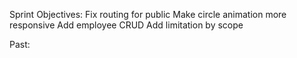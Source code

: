 Sprint Objectives:
Fix routing for public
Make circle animation more responsive
Add employee CRUD
Add limitation by scope

Past:
<!-- - Divide lb options in to ratios  -->
<!-- - Decimal point total
 --><!-- - Change shipping to transportación with explicit numbers -->
<!-- - Add subtotal calculations
 -->
<!-- - Fix routing for public -->
<!-- - Fix responsiveness of public -->
<!-- - Import last order from farmer: -->
<!-- add button and import feature -->
<!-- Create order by farmer-id "GET" route, limit by most recent
 --><!-- - Deploy on heroku -->
<!-- - Farmer initial to  farmer Id -->
<!-- - Ease User experience -->